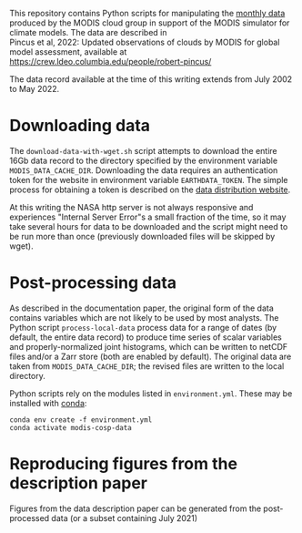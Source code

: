 This repository contains Python scripts for manipulating the 
[monthly data](https://ladsweb.modaps.eosdis.nasa.gov/missions-and-measurements/products/MCD06COSP_M3_MODIS) produced 
by the MODIS cloud group in support of the MODIS simulator for climate models. The data are described in  
Pincus et al, 2022: Updated observations of clouds by MODIS for global model assessment, available at 
https://crew.ldeo.columbia.edu/people/robert-pincus/

The data record available at the time of this writing extends from July 2002 to May 2022. 

# Downloading data

The `download-data-with-wget.sh` script attempts to download the entire 16Gb data record to the 
directory specified by the environment variable `MODIS_DATA_CACHE_DIR`. Downloading the data
requires an authentication token for the website in environment variable `EARTHDATA_TOKEN`. 
The simple process for obtaining a token is described on the 
[data distribution website](https://ladsweb.modaps.eosdis.nasa.gov/learn/download-files-using-laads-daac-tokens/). 

At this writing the NASA http server is not always responsive and experiences "Internal Server Error"s a 
small fraction of the time, so it may take several hours for data to be downloaded and the script might need 
to be run more than once (previously downloaded files will be skipped by wget). 

# Post-processing data

As described in the documentation paper, the original form of the data contains variables which 
are not likely to be used by most analysts. The Python script `process-local-data` process data 
for a range of dates (by default, the entire data record) to produce time series of scalar variables 
and properly-normalized joint histograms, which can be written to netCDF files and/or a Zarr store 
(both are enabled by default). The original data are taken from `MODIS_DATA_CACHE_DIR`; the revised 
files are written to the local directory. 

Python scripts rely on the modules listed in `environment.yml`. These may be installed with 
[conda](https://docs.conda.io/): 
```
conda env create -f environment.yml
conda activate modis-cosp-data
``` 

# Reproducing figures from the description paper

Figures from the data description paper can be generated from the post-processed data 
(or a subset containing July 2021) 